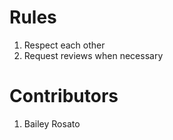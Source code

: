 # Rules 
1. Respect each other
2. Request reviews when necessary


# Contributors
1. Bailey Rosato 
